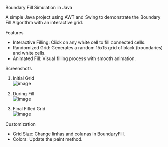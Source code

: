 Boundary Fill Simulation in Java  

A simple Java project using AWT and Swing to demonstrate the Boundary Fill Algorithm with an interactive grid.  

Features  
- Interactive Filling: Click on any white cell to fill connected cells.  
- Randomized Grid: Generates a random 15x15 grid of black (boundaries) and white cells.  
- Animated Fill: Visual filling process with smooth animation.  

Screenshots  

1. Initial Grid  
![image](https://github.com/user-attachments/assets/c63399f3-ac1c-4672-96eb-cd4ff6fa0a13)



2. During Fill  
   ![image](https://github.com/user-attachments/assets/ab37aa96-b082-4720-9499-adb2410b0169)


3. Final Filled Grid  
  ![image](https://github.com/user-attachments/assets/914abdee-760d-46ec-9469-8e6f8c3f2674)


Customization  
- Grid Size: Change linhas and colunas in BoundaryFill.  
- Colors: Update the paint method.  

